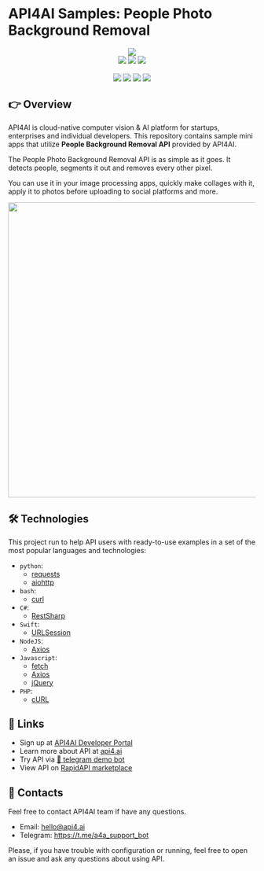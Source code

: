 # API4AI Samples: People Photo Background Removal

<div align="center">
<a target="_blank" href="https://api4.ai?utm_source=img_bg_removal_people_example_repo&utm_medium=readme&utm_campaign=examples"><img src="https://static.api4.ai/logo/a4a-logo-horizontal-gradient-rectangular-bg-round-glow-small-550.png"/></a>
</div>


<div align="center">
<a target="_blank" href="https://rapidapi.com/api4ai-api4ai-default/api/people-photo-background-removal/details"><img src="https://img.shields.io/badge/View%20on%20RapidAPI-gray?logo=octopusdeploy&style=for-the-badge"/></a>
<a target="_blank" href="https://api4.ai/apis/people-bg-removal?utm_source=img_bg_removal_people_example_repo&utm_medium=readme&utm_campaign=examples"><img src="https://img.shields.io/badge/api4.ai%20platform-fee33c?style=for-the-badge&logo=icloud&logoColor=black"/></a>
<a target="_blank" href="https://t.me/a4a_people_img_bg_removal_bot"><img src="https://img.shields.io/badge/-Telegram%20demo-ddd?logo=telegram&style=for-the-badge"/></a>
<br><br>
<a target="_blank" href="https://www.instagram.com/api4ai"><img src="https://img.shields.io/badge/instagram--blue?style=social&logo=instagram"/></a>
<a target="_blank" href="https://www.facebook.com/api4ai.solutions/"><img src="https://img.shields.io/badge/facebook--blue?style=social&logo=facebook"/></a>
<a target="_blank" href="https://twitter.com/Api4Ai"><img src="https://img.shields.io/badge/twitter--blue?style=social&logo=twitter"/></a>
<a target="_blank" href="https://www.linkedin.com/company/api4ai"><img src="https://img.shields.io/badge/linkedin--blue?style=social&logo=linkedin"/></a>
</div>


## 👉 Overview

API4AI is cloud-native computer vision & AI platform for startups, enterprises and individual developers. This repository contains sample mini apps that utilize **People Background Removal API** provided by API4AI.

The People Photo Background Removal API is as simple as it goes. It detects people, segments it out and removes every other pixel.

You can use it in your image processing apps, quickly make collages with it, apply it to photos before uploading to social platforms and more.

<div align="center">
<img width="600" src="https://static.api4.ai/visuals/bg_removal_people.png"/>
</div>


## 🛠 Technologies

This project run to help API users with ready-to-use examples in a set of the most popular languages and technologies:

* `python`:
  * [requests](./python/requests)
  * [aiohttp](./python/aiohttp)
* `bash`:
  * [curl](./bash/curl)
* `C#`:
  * [RestSharp](./csharp/restsharp)
* `Swift`:
  * [URLSession](./swift/urlsession)
* `NodeJS`:
  * [Axios](./nodejs/axios)
* `Javascript`:
  * [fetch](./js/fetch)
  * [Axios](./js/axios)
  * [jQuery](./js/jquery)
* `PHP`:
  * [cURL](./php/curl)


## 🔗 Links

* Sign up at [API4AI Developer Portal](https://portal.api4.ai)
* Learn more about API at [api4.ai](https://api4.ai/docs/people-bg-removal?utm_source=img_bg_removal_people_example_repo&utm_medium=readme&utm_campaign=examples)
* Try API via [🤖 telegram demo bot](https://t.me/a4a_people_img_bg_removal_bot)
* View API on [RapidAPI marketplace](https://rapidapi.com/api4ai-api4ai-default/api/people-photo-background-removal/details)


## 📩 Contacts

Feel free to contact API4AI team if have any questions.

* Email: hello@api4.ai
* Telegram: https://t.me/a4a_support_bot

Please, if you have trouble with configuration or running, feel free to open an issue and ask any questions about using API.
